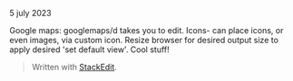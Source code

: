 
5 july 2023

Google maps:
googlemaps/d takes you to edit.  Icons- can place icons, or even images, via custom icon.  Resize browser for desired output size to apply desired 'set default view'.  Cool stuff!

> Written with [StackEdit](https://stackedit.io/).
<!--stackedit_data:
eyJoaXN0b3J5IjpbLTk0NTQ2ODExNF19
-->